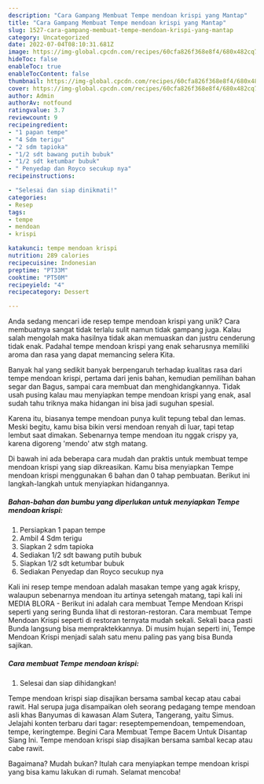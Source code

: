 ```yaml
---
description: "Cara Gampang Membuat Tempe mendoan krispi yang Mantap"
title: "Cara Gampang Membuat Tempe mendoan krispi yang Mantap"
slug: 1527-cara-gampang-membuat-tempe-mendoan-krispi-yang-mantap
category: Uncategorized
date: 2022-07-04T08:10:31.681Z
image: https://img-global.cpcdn.com/recipes/60cfa826f368e8f4/680x482cq70/tempe-mendoan-krispi-foto-resep-utama.jpg
hideToc: false
enableToc: true
enableTocContent: false
thumbnail: https://img-global.cpcdn.com/recipes/60cfa826f368e8f4/680x482cq70/tempe-mendoan-krispi-foto-resep-utama.jpg
cover: https://img-global.cpcdn.com/recipes/60cfa826f368e8f4/680x482cq70/tempe-mendoan-krispi-foto-resep-utama.jpg
author: Admin
authorAv: notfound
ratingvalue: 3.7
reviewcount: 9
recipeingredient:
- "1 papan tempe"
- "4 Sdm terigu"
- "2 sdm tapioka"
- "1/2 sdt bawang putih bubuk"
- "1/2 sdt ketumbar bubuk"
- " Penyedap dan Royco secukup nya"
recipeinstructions:

- "Selesai dan siap dinikmati!"
categories:
- Resep
tags:
- tempe
- mendoan
- krispi

katakunci: tempe mendoan krispi 
nutrition: 289 calories
recipecuisine: Indonesian
preptime: "PT33M"
cooktime: "PT50M"
recipeyield: "4"
recipecategory: Dessert

---
```





Anda sedang mencari ide resep tempe mendoan krispi yang unik? Cara membuatnya sangat tidak terlalu sulit namun tidak gampang juga. Kalau salah mengolah maka hasilnya tidak akan memuaskan dan justru cenderung tidak enak. Padahal tempe mendoan krispi yang enak seharusnya memiliki aroma dan rasa yang dapat memancing selera Kita.





Banyak hal yang sedikit banyak berpengaruh terhadap kualitas rasa dari tempe mendoan krispi, pertama dari jenis bahan, kemudian pemilihan bahan segar dan Bagus, sampai cara membuat dan menghidangkannya. Tidak usah pusing kalau mau menyiapkan tempe mendoan krispi yang enak,      asal sudah tahu triknya maka hidangan ini bisa jadi suguhan spesial.














Karena itu, biasanya tempe mendoan punya kulit tepung tebal dan lemas. Meski begitu, kamu bisa bikin versi mendoan renyah di luar, tapi tetap lembut saat dimakan. Sebenarnya tempe mendoan itu nggak crispy ya, karena digoreng &#39;mendo&#39; atw stgh matang.






Di bawah ini ada beberapa cara mudah dan praktis untuk membuat tempe mendoan krispi yang siap dikreasikan. Kamu bisa menyiapkan Tempe mendoan krispi menggunakan 6 bahan dan 0 tahap pembuatan. Berikut ini langkah-langkah untuk menyiapkan hidangannya.

<!--inarticleads1-->

##### Bahan-bahan dan bumbu yang diperlukan untuk menyiapkan Tempe mendoan krispi:

1. Persiapkan 1 papan tempe
1. Ambil 4 Sdm terigu
1. Siapkan 2 sdm tapioka
1. Sediakan 1/2 sdt bawang putih bubuk
1. Siapkan 1/2 sdt ketumbar bubuk
1. Sediakan  Penyedap dan Royco secukup nya


Kali ini resep tempe mendoan adalah masakan tempe yang agak krispy, walaupun sebenarnya mendoan itu artinya setengah matang, tapi kali ini MEDIA BLORA - Berikut ini adalah cara membuat Tempe Mendoan Krispi seperti yang sering Bunda lihat di restoran-restoran. Cara membuat Tempe Mendoan Krispi seperti di restoran ternyata mudah sekali. Sekali baca pasti Bunda langsung bisa mempraktekkannya. Di musim hujan seperti ini, Tempe Mendoan Krispi menjadi salah satu menu paling pas yang bisa Bunda sajikan. 

<!--inarticleads2-->

##### Cara membuat Tempe mendoan krispi:


1. Selesai dan siap dihidangkan!

Tempe mendoan krispi siap disajikan bersama sambal kecap atau cabai rawit. Hal serupa juga disampaikan oleh seorang pedagang tempe mendoan asli khas Banyumas di kawasan Alam Sutera, Tangerang, yaitu Simus. Jelajahi konten terbaru dari tagar: reseptempemendoan, tempemendoan, tempe, keringtempe. Begini Cara Membuat Tempe Bacem Untuk Disantap Siang Ini. Tempe mendoan krispi siap disajikan bersama sambal kecap atau cabe rawit. 

Bagaimana? Mudah bukan? Itulah cara menyiapkan tempe mendoan krispi yang bisa kamu lakukan di rumah. Selamat mencoba!
